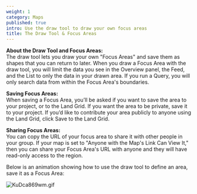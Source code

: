 ```yaml
---
weight: 1
category: Maps
published: true
intro: Use the draw tool to draw your own focus areas
title: The Draw Tool & Focus Areas
---
```

**About the Draw Tool and Focus Areas:**  
The draw tool lets you draw your own "Focus Areas" and save them as shapes that you can return to later. When you draw a Focus Area with the draw tool, you will limit the data you see in the Overview panel, the Feed, and the List to only the data in your drawn area. If you run a Query, you will only search data from within the Focus Area's boundaries.

**Saving Focus Areas:**  
When saving a Focus Area, you’ll be asked if you want to save the area to your project, or to the Land Grid. If you want the area to be private, save it to your project. If you’d like to contribute your area publicly to anyone using the Land Grid, click Save to the Land Grid.

**Sharing Focus Areas:**  
You can copy the URL of your focus area to share it with other people in your group. If your map is set to "Anyone with the Map's Link Can View It," then you can share your Focus Area's URL with anyone and they will have read-only access to the region.

Below is an animation showing how to use the draw tool to define an area, save it as a Focus Area:

![KuDca869wm.gif]({{site.baseurl}}/img/KuDca869wm.gif)
